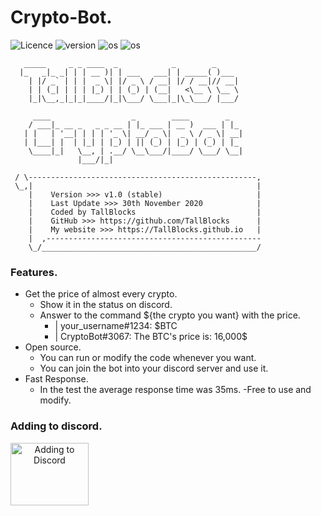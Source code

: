 # Crypto-Bot.
![Licence](https://img.shields.io/github/license/TallBlocks/Crypto-Bot)
![version](https://img.shields.io/static/v1?label=version&message=v1.0-stable&color=brightgreen)
![os](https://img.shields.io/static/v1?label=os%20support&message=linux&color=blue)
![os](https://img.shields.io/static/v1?label=os%20support&message=windows&color=blue)
```
   _____     _ _ ____  _            _        _     
  |_   _|_ _| | | __ )| | ___   ___| | _____( )___ 
    | |/ _` | | |  _ \| |/ _ \ / __| |/ / __|// __|
    | | (_| | | | |_) | | (_) | (__|   <\__ \ \__ \
    |_|\__,_|_|_|____/|_|\___/ \___|_|\_\___/ |___/
                                                  
     ____                  _        ____        _   
    / ___|_ __ _   _ _ __ | |_ ___ | __ )  ___ | |_ 
   | |   | '__| | | | '_ \| __/ _ \|  _ \ / _ \| __|
   | |___| |  | |_| | |_) | || (_) | |_) | (_) | |_ 
    \____|_|   \__, | .__/ \__\___/|____/ \___/ \__|
               |___/|_|                             

 / \---------------------------------------------------, 
 \_,|                                                  |   
    |    Version >>> v1.0 (stable)                     | 
    |    Last Update >>> 30th November 2020            |
    |    Coded by TallBlocks                           |
    |    GitHub >>> https://github.com/TallBlocks      |
    |    My website >>> https://TallBlocks.github.io   |
    |  ,------------------------------------------------
    \_/________________________________________________/ 
```
### Features.

- Get the price of almost every crypto.
   - Show it in the status on discord.
   - Answer to the command ${the crypto you want} with the price. 
      - | your_username#1234: $BTC
      - | CryptoBot#3067: The BTC's price is: 16,000$
- Open source.
   - You can run or modify the code whenever you want.
   - You can join the bot into your discord server and use it.
- Fast Response.
   - In the test the average response time was 35ms.
-Free to use and modify.
### Adding to discord.

<a class="col-md-6 col-lg-4 mb-5" href="https://discord.com/api/oauth2/authorize?client_id=780155528692498453&amp;permissions=67584&amp;redirect_uri=https%3A%2F%2FTallBlocks.github.io%2FCryptoBot%2F&amp;scope=bot" align="center">
<img class="img-fluid" src="https://tallblocks.github.io/CryptoBot/img/discord.jpeg" alt="Adding to Discord" width="125px" height="100px">
</a>
